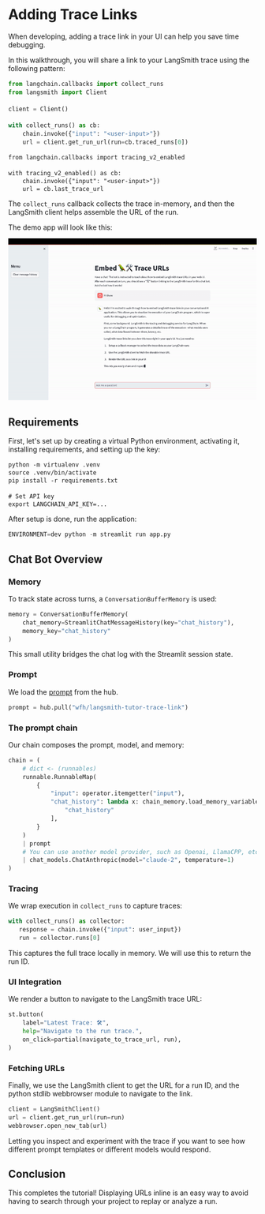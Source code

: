 # Adding Trace Links

When developing, adding a trace link in your UI can help you save time debugging.

In this walkthrough, you will share a link to your LangSmith trace using the following pattern:

```python
from langchain.callbacks import collect_runs
from langsmith import Client

client = Client()

with collect_runs() as cb:
    chain.invoke({"input": "<user-input>"})
    url = client.get_run_url(run=cb.traced_runs[0])
```
```
from langchain.callbacks import tracing_v2_enabled

with tracing_v2_enabled() as cb:
    chain.invoke({"input": "<user-input>"})
    url = cb.last_trace_url
```

The `collect_runs` callback collects the trace in-memory, and then the LangSmith client helps assemble the URL of the run.

The demo app will look like this:

![streamlit-app](./img/embed-trace-app.gif)

## Requirements

First, let's set up by creating a virtual Python environment, activating it, installing requirements, and setting up the key:

```
python -m virtualenv .venv
source .venv/bin/activate
pip install -r requirements.txt 

# Set API key
export LANGCHAIN_API_KEY=...
```

After setup is done, run the application:

```python
ENVIRONMENT=dev python -m streamlit run app.py
```

## Chat Bot Overview

### Memory

To track state across turns, a `ConversationBufferMemory` is used:

```python
memory = ConversationBufferMemory(
    chat_memory=StreamlitChatMessageHistory(key="chat_history"),
    memory_key="chat_history"  
)
```

This small utility bridges the chat log with the Streamlit session state.

### Prompt

We load the [prompt](https://smith.langchain.com/hub/wfh/langsmith-tutor-trace-link) from the hub.

```python
prompt = hub.pull("wfh/langsmith-tutor-trace-link")
```

### The prompt chain

Our chain composes the prompt, model, and memory:

```python 
chain = (
    # dict <- (runnables)
    runnable.RunnableMap(
        {
            "input": operator.itemgetter("input"),
            "chat_history": lambda x: chain_memory.load_memory_variables(x)[
                "chat_history"
            ],
        }
    )
    | prompt
    # You can use another model provider, such as Openai, LlamaCPP, etc.
    | chat_models.ChatAnthropic(model="claude-2", temperature=1)
)
```

### Tracing

We wrap execution in `collect_runs` to capture traces:

```python
with collect_runs() as collector:
   response = chain.invoke({"input": user_input})
   run = collector.runs[0]
```

This captures the full trace locally in memory. We will use this to return the run ID.

### UI Integration

We render a button to navigate to the LangSmith trace URL:

```python
st.button(
    label="Latest Trace: 🛠️",
    help="Navigate to the run trace.",
    on_click=partial(navigate_to_trace_url, run),
)
```

### Fetching URLs

Finally, we use the LangSmith client to get the URL for a run ID, and the python stdlib webbrowser
module to navigate to the link.

```python
client = LangSmithClient()
url = client.get_run_url(run=run)
webbrowser.open_new_tab(url)
```

Letting you inspect and experiment with the trace if you want to see how different prompt templates or different models would respond.

## Conclusion

This completes the tutorial! Displaying URLs inline is an easy way to avoid having to search through your project to replay or analyze a run. 
